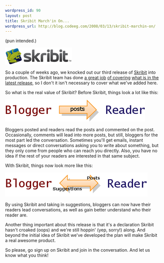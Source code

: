 ```yaml
--- 
wordpress_id: 90
layout: post
title: Skribit March'in On...
wordpress_url: http://blog.codeeg.com/2008/03/13/skribit-marchin-on/
---
```

(pun intended.)

<a href="http://skribit.com"><img class="aligncenter size-full wp-image-103" src="/images/wp/logo_small1.png" alt="Skribit Logo" width="216" height="54" /></a>

So a couple of weeks ago, we knocked out our third release of <a title="Blog Suggestions" href="http://skribit.com">Skribit</a> into production.  The Skribit team has done <a title="Skribit in Public Beta" href="http://skribit.com/blog/2008/03/09/skribit-in-public-beta/">a great job</a> <a title="Skribit In Open Beta" href="http://blog.weatherby.net/2008/03/skribit-in-open.html">of covering</a> <a title="skribit reloaded" href="http://rkischuk.wordpress.com/2008/03/03/skribit-reloaded/">what is in the latest release</a>, so I don't it isn't necessary to cover what we've added here.

So what is the real value of Skribit?  Before Skribit, things look a lot like this:

<img class="aligncenter size-full wp-image-104" src="/images/wp/before-skribit.png" alt="" width="454" height="72" />

Bloggers posted and readers read the posts and commented on the post.  Occasionally, comments will lead into more posts, but still, bloggers for the most part led the conversation.  Sometimes you'll get emails, instant messages or direct conversations asking you to write about something, but they only come from people who can reach you directly.  Also, you have no idea if the rest of your readers are interested in that same subject.

With Skribit, things now look more like this:

<img class="aligncenter size-full wp-image-105" src="/images/wp/after-skribit.png" alt="" width="461" height="78" />

By using Skribit and taking in suggestions, bloggers can now have their readers lead conversations, as well as gain better understand who their reader are.

Another thing important about this release is that it's a declaration Skribit hasn't croaked (oops) and we're still hoppin' (yep, sorry!) along.  And beyond the initial idea of Skribit we've developed the plan will make Skribit a real awesome product.

So please, go sign up on Skribit and join in the conversation.  And let us know what you think!
